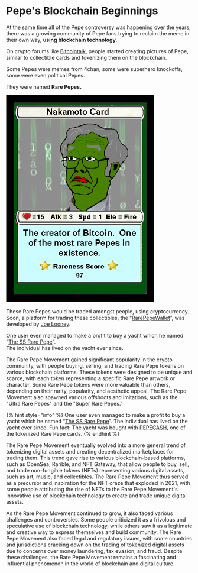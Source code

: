 # Pepe's Blockchain Beginnings

At the same time all of the Pepe controversy was happening over the years, there was a growing community of Pepe fans trying to reclaim the meme in their own way, **using blockchain technology**.

On crypto forums like [Bitcointalk](https://bitcointalk.org/), people started creating pictures of Pepe, similar to collectible cards and tokenizing them on the blockchain.

Some Pepes were memes from 4chan, some were superhero knockoffs, some were even political Pepes.

They were named **Rare Pepes.**

![RAREPEPE](../.gitbook/assets/RAREPEPE.png)

These Rare Pepes would be traded amongst people, using cryptocurrency. Soon, a platform for trading these collectibles, the “[RarePepeWallet](https://rarepepewallet.com/)”, was developed by [Joe Looney](https://twitter.com/wasthatawolf).

One user even managed to make a profit to buy a yacht which he named “[The SS Rare Pepe](https://www.vice.com/en/article/yw5axg/pepecash-millionaire-yacht-cryptocurrency-rare-pepes)”.\
The individual has lived on the yacht ever since.

The Rare Pepe Movement gained significant popularity in the crypto community, with people buying, selling, and trading Rare Pepe tokens on various blockchain platforms. These tokens were designed to be unique and scarce, with each token representing a specific Rare Pepe artwork or character. Some Rare Pepe tokens were more valuable than others, depending on their rarity, popularity, and aesthetic appeal. The Rare Pepe Movement also spawned various offshoots and imitations, such as the "Ultra Rare Pepes" and the "Super Rare Pepes."

{% hint style="info" %}
One user even managed to make a profit to buy a yacht which he named “[The SS Rare Pepe](https://www.vice.com/en/article/yw5axg/pepecash-millionaire-yacht-cryptocurrency-rare-pepes)”. The individual has lived on the yacht ever since. Fun fact: The yacht was bought with [PEPECASH](https://pepe.wtf/asset/PEPECASH), one of the tokenized Rare Pepe cards.
{% endhint %}

The Rare Pepe Movement eventually evolved into a more general trend of tokenizing digital assets and creating decentralized marketplaces for trading them. This trend gave rise to various blockchain-based platforms, such as OpenSea, Rarible, and NFT Gateway, that allow people to buy, sell, and trade non-fungible tokens (NFTs) representing various digital assets, such as art, music, and collectibles. The Rare Pepe Movement thus served as a precursor and inspiration for the NFT craze that exploded in 2021, with some people attributing the rise of NFTs to the Rare Pepe Movement's innovative use of blockchain technology to create and trade unique digital assets.

As the Rare Pepe Movement continued to grow, it also faced various challenges and controversies. Some people criticized it as a frivolous and speculative use of blockchain technology, while others saw it as a legitimate and creative way to express themselves and build community. The Rare Pepe Movement also faced legal and regulatory issues, with some countries and jurisdictions cracking down on the trading of tokenized digital assets due to concerns over money laundering, tax evasion, and fraud. Despite these challenges, the Rare Pepe Movement remains a fascinating and influential phenomenon in the world of blockchain and digital culture.
